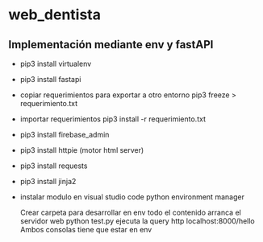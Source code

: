 # web_dentista

## Implementación mediante env y fastAPI

- pip3 install virtualenv 
- pip3 install fastapi
- copiar requerimientos para exportar a otro entorno pip3 freeze > requerimiento.txt
- importar requerimientos pip3 install -r requerimiento.txt
- pip3 install firebase_admin
- pip3 install httpie (motor html server)
- pip3 install requests
- pip3 install jinja2
- instalar modulo en visual studio code python environment manager

  Crear carpeta para desarrollar en env todo el contenido
arranca el servidor web python test.py
ejecuta la query http localhost:8000/hello
Ambos consolas tiene que estar en env
